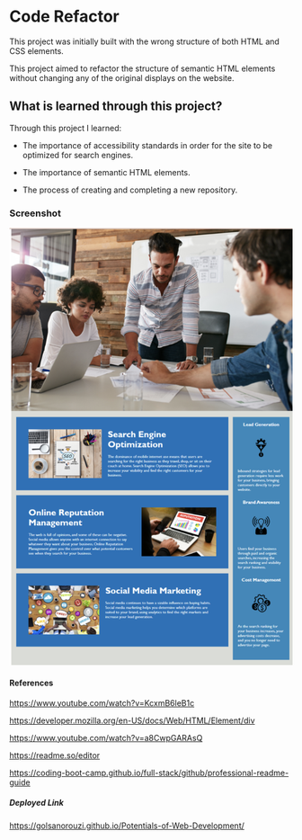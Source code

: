 
# Code Refactor

This project was initially built with the wrong structure of both HTML and CSS elements.

This project aimed to refactor the structure of semantic HTML elements without changing any of the original displays on the website.

## What is learned through this project?
Through this project I learned:

- The importance of accessibility standards in order for the site to be optimized for search engines.

- The importance of semantic HTML elements.

- The process of creating and completing a new repository.

### Screenshot
![](https://github.com/Golsanorouzi/Potentials-of-Web-Development/blob/main/assets/images/Screen%20Shot%202022-07-11%20at%204.15.21%20PM.png)

#### References
https://www.youtube.com/watch?v=KcxmB6leB1c

https://developer.mozilla.org/en-US/docs/Web/HTML/Element/div

https://www.youtube.com/watch?v=a8CwpGARAsQ

https://readme.so/editor

https://coding-boot-camp.github.io/full-stack/github/professional-readme-guide

##### Deployed Link
https://golsanorouzi.github.io/Potentials-of-Web-Development/